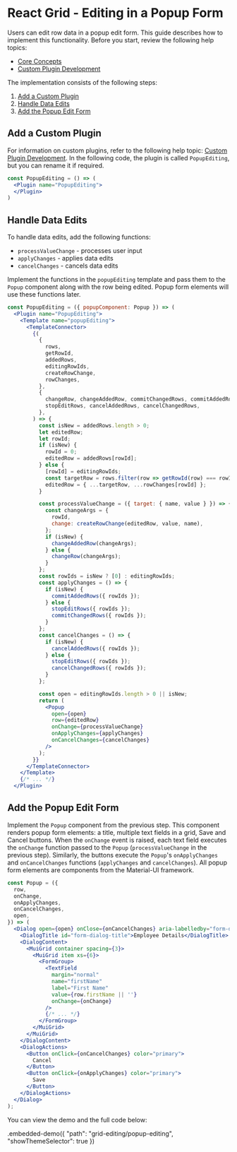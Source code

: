 # React Grid - Editing in a Popup Form

Users can edit row data in a popup edit form. This guide describes how to implement this functionality. Before you start, review the following help topics:

- [Core Concepts](../../../core/docs/guides/fundamentals.md)
- [Custom Plugin Development](./custom-plugin-development.md)

The implementation consists of the following steps:

1. [Add a Custom Plugin](#add-a-custom-plugin)
1. [Handle Data Edits](#handle-data-edits)
1. [Add the Popup Edit Form](#add-the-popup-edit-form)

## Add a Custom Plugin

For information on custom plugins, refer to the following help topic: [Custom Plugin Development](./custom-plugin-development.md). In the following code, the plugin is called `PopupEditing`, but you can rename it if required.

```jsx
const PopupEditing = () => (
  <Plugin name="PopupEditing">
  </Plugin>
)
```

## Handle Data Edits

To handle data edits, add the following functions:

- `processValueChange` - processes user input
- `applyChanges` - applies data edits
- `cancelChanges` - cancels data edits

Implement the functions in the `popupEditing` template and pass them to the `Popup` component along with the row being edited. Popup form elements will use these functions later.

```jsx
const PopupEditing = ({ popupComponent: Popup }) => (
  <Plugin name="PopupEditing">
    <Template name="popupEditing">
      <TemplateConnector>
        {(
          {
            rows,
            getRowId,
            addedRows,
            editingRowIds,
            createRowChange,
            rowChanges,
          },
          {
            changeRow, changeAddedRow, commitChangedRows, commitAddedRows,
            stopEditRows, cancelAddedRows, cancelChangedRows,
          },
        ) => {
          const isNew = addedRows.length > 0;
          let editedRow;
          let rowId;
          if (isNew) {
            rowId = 0;
            editedRow = addedRows[rowId];
          } else {
            [rowId] = editingRowIds;
            const targetRow = rows.filter(row => getRowId(row) === rowId)[0];
            editedRow = { ...targetRow, ...rowChanges[rowId] };
          }

          const processValueChange = ({ target: { name, value } }) => {
            const changeArgs = {
              rowId,
              change: createRowChange(editedRow, value, name),
            };
            if (isNew) {
              changeAddedRow(changeArgs);
            } else {
              changeRow(changeArgs);
            }
          };
          const rowIds = isNew ? [0] : editingRowIds;
          const applyChanges = () => {
            if (isNew) {
              commitAddedRows({ rowIds });
            } else {
              stopEditRows({ rowIds });
              commitChangedRows({ rowIds });
            }
          };
          const cancelChanges = () => {
            if (isNew) {
              cancelAddedRows({ rowIds });
            } else {
              stopEditRows({ rowIds });
              cancelChangedRows({ rowIds });
            }
          };

          const open = editingRowIds.length > 0 || isNew;
          return (
            <Popup
              open={open}
              row={editedRow}
              onChange={processValueChange}
              onApplyChanges={applyChanges}
              onCancelChanges={cancelChanges}
            />
          );
        }}
      </TemplateConnector>
    </Template>
    {/* ... */}
  </Plugin>
```

## Add the Popup Edit Form

Implement the `Popup` component from the previous step. This component renders popup form elements: a title, multiple text fields in a grid, Save and Cancel buttons. When the `onChange` event is raised, each text field executes the `onChange` function passed to the `Popup` (`processValueChange` in the previous step). Similarly, the buttons execute the `Popup`'s `onApplyChanges` and `onCancelChanges` functions (`applyChanges` and `cancelChanges`). All popup form elements are components from the Material-UI framework.

```jsx
const Popup = ({
  row,
  onChange,
  onApplyChanges,
  onCancelChanges,
  open,
}) => (
  <Dialog open={open} onClose={onCancelChanges} aria-labelledby="form-dialog-title">
    <DialogTitle id="form-dialog-title">Employee Details</DialogTitle>
    <DialogContent>
      <MuiGrid container spacing={3}>
        <MuiGrid item xs={6}>
          <FormGroup>
            <TextField
              margin="normal"
              name="firstName"
              label="First Name"
              value={row.firstName || ''}
              onChange={onChange}
            />
            {/* ... */}
          </FormGroup>
        </MuiGrid>
      </MuiGrid>
    </DialogContent>
    <DialogActions>
      <Button onClick={onCancelChanges} color="primary">
        Cancel
      </Button>
      <Button onClick={onApplyChanges} color="primary">
        Save
      </Button>
    </DialogActions>
  </Dialog>
);
```

You can view the demo and the full code below:

.embedded-demo({ "path": "grid-editing/popup-editing", "showThemeSelector": true })
